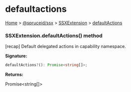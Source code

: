 # defaultactions

[Home](index.md) > [@spruceid/ssx](ssx.md) > [SSXExtension](ssx.ssxextension.md) > [defaultActions](ssx.ssxextension.defaultactions.md)

### SSXExtension.defaultActions() method

\[recap] Default delegated actions in capability namespace.

**Signature:**

```typescript
defaultActions?(): Promise<string[]>;
```

**Returns:**

Promise\<string\[]>
